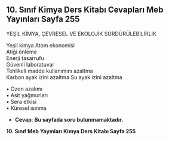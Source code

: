 ## 10. Sınıf Kimya Ders Kitabı Cevapları Meb Yayınları Sayfa 255

YEŞİL KİMYA, ÇEVRESEL VE EKOLOJİK SÜRDÜRÜLEBİLİRLİK

Yeşil kimya Atom ekonomisi  
 Atiği önleme  
 Enerji tasarrufu  
 Güvenli laboratuvar  
 Tehlikeli madde kullanımını azaltma  
 Karbon ayak izini azaltma Su ayak izini azaltma

• Ozon azalımı  
 • Asit yağmurları  
 • Sera etkisi  
 • Küresel ısınma

* **Cevap**: **Bu sayfada soru bulunmamaktadır.**

**10. Sınıf Meb Yayınları Kimya Ders Kitabı Sayfa 255**
